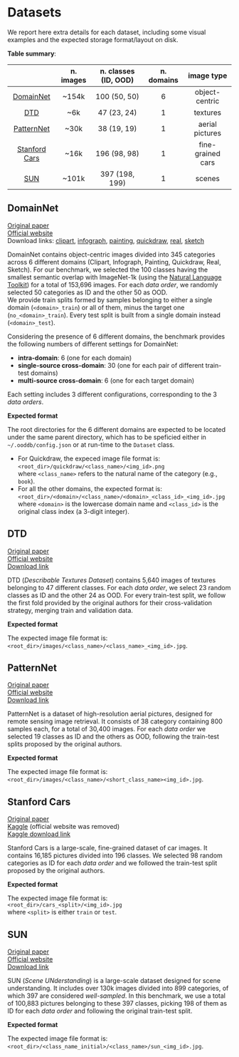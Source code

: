 # Datasets

We report here extra details for each dataset, including some visual examples and the expected storage format/layout on disk.

**Table summary**:

| | n. images | n. classes (ID, OOD) | n. domains | image type |
|:-:|:-:|:-:|:-:|:-:|
| [DomainNet](#domainnet) | ~154k | 100 (50, 50) | 6 | object-centric |
| [DTD](#dtd) | ~6k | 47 (23, 24) | 1 | textures |
| [PatternNet](#patternnet) | ~30k | 38 (19, 19) | 1 | aerial pictures |
| [Stanford Cars](#stanford-cars) | ~16k | 196 (98, 98) | 1 | fine-grained cars |
| [SUN](#sun) | ~101k | 397 (198, 199) | 1 | scenes |

## DomainNet

[Original paper](https://arxiv.org/pdf/1812.01754.pdf)\
[Official website](http://ai.bu.edu/M3SDA/)\
Download links:
[clipart](http://csr.bu.edu/ftp/visda/2019/multi-source/groundtruth/clipart.zip),
[infograph](http://csr.bu.edu/ftp/visda/2019/multi-source/infograph.zip),
[painting](http://csr.bu.edu/ftp/visda/2019/multi-source/groundtruth/painting.zip),
[quickdraw](http://csr.bu.edu/ftp/visda/2019/multi-source/quickdraw.zip),
[real](http://csr.bu.edu/ftp/visda/2019/multi-source/real.zip),
[sketch](http://csr.bu.edu/ftp/visda/2019/multi-source/sketch.zip)

DomainNet contains object-centric images divided into 345 categories across 6 different domains (Clipart, Infograph, Painting, Quickdraw, Real, Sketch).
For our benchmark, we selected the 100 classes having the smallest semantic overlap with ImageNet-1k (using the [Natural Language Toolkit](https://www.nltk.org/)) for a total of 153,696 images.
For each *data order*, we randomly selected 50 categories as ID and the other 50 as OOD.\
We provide train splits formed by samples belonging to either a single domain (`<domain>_train`) or all of them, minus the target one (`no_<domain>_train`).
Every test split is built from a single domain instead (`<domain>_test`).

Considering the presence of 6 different domains, the benchmark provides the following numbers of different settings for DomainNet:
- **intra-domain**: 6 (one for each domain)
- **single-source cross-domain**: 30 (one for each pair of different train-test domains)
- **multi-source cross-domain**: 6 (one for each target domain)

Each setting includes 3 different configurations, corresponding to the 3 *data orders*.

**Expected format**

The root directories for the 6 different domains are expected to be located under the same parent directory, which has to be speficied either in `~/.ooddb/config.json` or at run-time to the `Dataset` class.

- For Quickdraw, the expeced image file format is:\
  `<root_dir>/quickdraw/<class_name>/<img_id>.png`\
  where `<class_name>` refers to the natural name of the category (e.g., `book`).
- For all the other domains, the expected format is:\
  `<root_dir>/<domain>/<class_name>/<domain>_<class_id>_<img_id>.jpg`\
  where `<domain>` is the lowercase domain name and `<class_id>` is the original class index (a 3-digit integer). 


## DTD

[Original paper](https://www.robots.ox.ac.uk/~vgg/publications/2014/Cimpoi14/cimpoi14.pdf)\
[Official website](https://www.robots.ox.ac.uk/~vgg/data/dtd/)\
[Download link](https://www.robots.ox.ac.uk/~vgg/data/dtd/download/dtd-r1.0.1.tar.gz)

DTD (*Describable Textures Dataset*) contains 5,640 images of textures belonging to 47 different classes.
For each *data order*, we select 23 random classes as ID and the other 24 as OOD.
For every train-test split, we follow the first fold provided by the original authors for their cross-validation strategy, merging train and validation data.

**Expected format**

The expected image file format is:\
`<root_dir>/images/<class_name>/<class_name>_<img_id>.jpg`.

## PatternNet

[Original paper](https://faculty.ucmerced.edu/snewsam/papers/Zhou_ISPRS18_Patternet.pdf)\
[Official website](https://sites.google.com/view/zhouwx/dataset#h.p_Tgef10WTuEFr)\
[Download link](https://nuisteducn1-my.sharepoint.com/:u:/g/personal/zhouwx_nuist_edu_cn/EYSPYqBztbBBqS27B7uM_mEB3R9maNJze8M1Qg9Q6cnPBQ?e=MSf977)

PatternNet is a dataset of high-resolution aerial pictures, designed for remote sensing image retrieval.
It consists of 38 category containing 800 samples each, for a total of 30,400 images.
For each *data order* we selected 19 classes as ID and the others as OOD, following
the train-test splits proposed by the original authors.

**Expected format**

The expected image file format is:\
`<root_dir>/images/<class_name>/<short_class_name><img_id>.jpg`.

## Stanford Cars

[Original paper](https://ai.stanford.edu/~jkrause/papers/fgvc13.pdf)\
[Kaggle](https://www.kaggle.com/datasets/jessicali9530/stanford-cars-dataset) (official website was removed)\
[Kaggle download link](https://www.kaggle.com/datasets/jessicali9530/stanford-cars-dataset/download?datasetVersionNumber=2)

Stanford Cars is a large-scale, fine-grained dataset of car images.
It contains 16,185 pictures divided into 196 classes.
We selected 98 random categories as ID for each *data order* and we followed the
train-test split proposed by the original authors.

**Expected format**

The expected image file format is:\
`<root_dir>/cars_<split>/<img_id>.jpg`\
where `<split>` is either `train` or `test`.

## SUN

[Original paper](https://vision.princeton.edu/projects/2010/SUN/paper.pdf)\
[Official website](https://vision.princeton.edu/projects/2010/SUN/)\
[Download link](http://vision.princeton.edu/projects/2010/SUN/SUN397.tar.gz)

SUN (*Scene UNderstanding*) is a large-scale dataset designed for scene understanding.
It includes over 130k images divided into 899 categories, of which 397 are considered *well-sampled*. In this benchmark, we use a total of 100,883 pictures belonging to these
397 classes, picking 198 of them as ID for each *data order* and following the original train-test split.

**Expected format**

The expected image file format is:\
`<root_dir>/<class_name_initial>/<class_name>/sun_<img_id>.jpg`.
